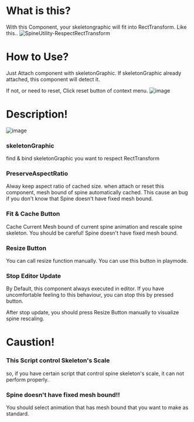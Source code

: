 # What is this?
With this Component, your skeletongraphic will fit into RectTransform.
Like this..
![SpineUtility-RespectRectTransform](https://user-images.githubusercontent.com/14087406/81152100-97b3fb80-8fbc-11ea-8358-7d4827965724.gif)


# How to Use?
Just Attach component with skeletonGraphic.
If skeletonGraphic already attached, this component will detect it.

If not, or need to reset, Click reset button of context menu.
![image](https://user-images.githubusercontent.com/14087406/81152603-114be980-8fbd-11ea-906b-a4040a550e57.png)  


# Description!
![image](https://user-images.githubusercontent.com/14087406/81151472-fc228b00-8fbb-11ea-9233-e4e4b78db3ce.png)  

### skeletonGraphic 
find & bind skeletonGraphic you want to respect RectTransform

### PreserveAspectRatio
Alway keep aspect ratio of cached size.
when attach or reset this component, mesh bound of spine automatically cached.
This cause an bug if you don't know that Spine doesn't have fixed mesh bound.

### Fit & Cache Button
Cache Current Mesh bound of current spine animation and rescale spine skeleton.
You should be careful! Spine doesn't have fixed mesh bound.

### Resize Button
You can call resize function manually. You can use this button in playmode.

### Stop Editor Update
By Default, this component always executed in editor. If you have uncomfortable feeling to this behaviour, you can stop
this by pressed button.

After stop update, you should press Resize Button manually to visualize spine rescaling.

# Caustion!
### This Script control Skeleton's Scale
so, if you have certain script that control spine skeleton's scale, it can not perform properly.

### Spine doesn't have fixed mesh bound!!
You should select animation that has mesh bound that you want to make as standard.
